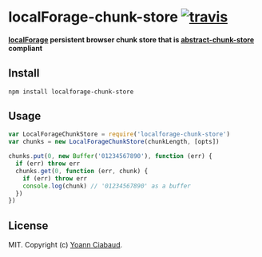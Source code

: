 # localForage-chunk-store [![travis][travis-image]][travis-url]

[travis-image]: https://travis-ci.org/yciabaud/localforage-chunk-store.svg?style=flat
[travis-url]: https://travis-ci.org/yciabaud/localforage-chunkstore

#### [localForage](https://github.com/mozilla/localForage) persistent browser chunk store that is [abstract-chunk-store](https://github.com/mafintosh/abstract-chunk-store) compliant

## Install

```
npm install localforage-chunk-store
```

## Usage

``` js
var LocalForageChunkStore = require('localforage-chunk-store')
var chunks = new LocalForageChunkStore(chunkLength, [opts])

chunks.put(0, new Buffer('01234567890'), function (err) {
  if (err) throw err
  chunks.get(0, function (err, chunk) {
    if (err) throw err
    console.log(chunk) // '01234567890' as a buffer
  })
})
```

## License

MIT. Copyright (c) [Yoann Ciabaud](http://yoann-ciabaud.fr).
